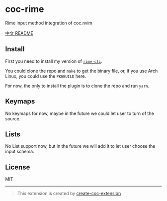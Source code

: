 # coc-rime

Rime input method integration of coc.nvim

[中文 README](https://github.com/tonyfettes/coc-rime/blob/master/README.zh_cn.md)

## Install

First you need to install my version of [`rime-cli`](https://github.com/tonyfettes/rime-cli).

You could clone the repo and `make` to get the binary file,
or, if you use Arch Linux, you could use the `PKGBUILD` here.

For now, the only to install the plugin is to clone the repo and run `yarn`.

## Keymaps

No keymaps for now, maybe in the future we could let
user to turn of the source.

## Lists

No List support now, but in the future we will add it to
let user choose the input schema.

## License

MIT

---

> This extension is created by [create-coc-extension](https://github.com/fannheyward/create-coc-extension)
